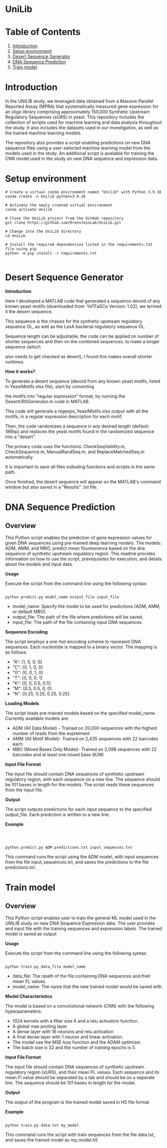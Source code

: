 # UniLib

# Table of Contents
1. [Introduction](#introduction)
2. [Setup environment](#setup-environment)
3. [Desert Sequence Generator](#desert-sequence-generator)
4. [DNA Sequence Prediction](#dna-sequence-prediction)
5. [Train model](#train-model)

# Introduction

In the UNILIB study, we leveraged data obtained from a Massive Parallel Reported Assay (MPRA) that systematically measured gene expression for an oligo library comprising approximately 150,000 Synthetic Upstream Regulatory Sequences (sURS) in yeast. This repository includes the collection of scripts used for machine learning and data analysis throughout the study. It also includes the datasets used in our investigation, as well as the trained machine learning models.

The repository also provides a script enabling predictions on new DNA sequence files using a user-selected machine learning model from the models used in the study. An additional script is available for training the CNN model used in the study on new DNA sequence and expression data.

# Setup environment


```
# Create a virtual conda environment named "Unilib" with Python 3.9.16
conda create -n Unilib python=3.9.16

# Activate the newly created virtual environment
conda activate Unilib

# Clone the UniLib project from the GitHub repository
git clone https://github.com/OrensteinLab/UniLib.git

# Change into the UniLib directory
cd UniLib

# Install the required dependencies listed in the requirements.txt file using pip
python -m pip install -r requirements.txt


```

  
# Desert Sequence Generator

**Introduction** 

Here I developed a MATLAB code that generated a sequence devoid of any known yeast motifs (downloaded from: YeTFaSCo Version: 1.02), we termed it the desert sequence.

This sequence is the chassis for the synthetic upstream regulatory sequence OL, as well as the LexA bacterial regulatory sequence OL.

Sequence length can be adjustable, the code can be applied on number of shorter sequences and then on the combined sequences, to make a longer sequence (which 

also needs to get checked as desert), I found this makes overall shorter runtimes.


**How it works?**

To generate a desert sequence (devoid from any known yeast motifs, listed in YeastMotifs.xlsx file), start by converting 

the motifs into "regular expression" format, by running the DesertURSGenerator.m code in MATLAB.

This code will generate a regexps_YeastMotifs.xlsx output with all the motifs, in a regular expression description for each motif.

Then, the code randomizes a sequence in any desired length (default: 186bp) and replaces the yeast motifs found in the randomized sequence into a "desert".

The primary code uses the functions: CheckSeqValidity.m, CheckSequence.m, ManualRandSeq.m, and ReplaceMatchedSeq.m automatically.

It is important to save all files indluding functions and scripts in the same path.
 
Once finished, the desert sequence will appear on the MATLAB's command window but also saved in a "Results" .txt file.


# DNA Sequence Prediction

## Overview ##


This Python script enables the prediction of  gene expression values for given DNA sequences using pre-trained deep learning models. The models: ADM, AMM, and MBO, predict mean flourescence based on the dna sequence of synthetic upstream regulatory region. This readme provides information on how to use the script, prerequisites for execution, and details about the models and input data.

**Usage**

Execute the script from the command line using the following syntax:<br>

```

python predict.py model_name output_file input_file

```

* model_name: Specify the model to be used for predictions (ADM, AMM, or default MBO).<br>
* output_file: The path of the file where predictions will be saved.<br>
* input_file: The path of the file containing input DNA sequences.<br>


**Sequence Encoding**
  

The script employs a one-hot encoding scheme to represent DNA sequences. Each nucleotide is mapped to a binary vector. The mapping is as follows:
<br>

* "A": [1, 0, 0, 0]<br>
* "C": [0, 1, 0, 0]<br>
* "G": [0, 0, 1, 0]<br>
* "T": [0, 0, 0, 1]<br>
* "K": [0, 0, 0.5, 0.5]<br>
* "M": [0.5, 0.5, 0, 0]<br>
* "N": [0.25, 0.25, 0.25, 0.25]<br>


**Loading Models**

The script loads pre-trained models based on the specified model_name. Currently available models are:

* ADM (All Data Model) - Trained on 20,000 sequences with the highest number of reads from the expreiment<br>
* AMM (All Motif Model)- Trained on 2,435 sequences with 22 barcodes each <br>
* MBO (Mixed Bases Only Model)- Trained on 2,098 sequences with 22 barcodes and at least one mixed base (K/M) <br>


**Input File Format**


The input file should contain DNA sequences of synthetic upstream regulatory region, with each sequence on a new line. The sequence should be 101 bases in length for the models. The script reads these sequences from the input file.


**Output**

The script outputs predictions for each input sequence to the specified output_file. Each prediction is written to a new line.

**Example**

<br>


```

python predict.py ADM predictions.txt input_sequences.txt

```

This command runs the script using the ADM model, with input sequences from the file input_sequences.txt, and saves the predictions to the file predictions.txt.

# Train model

## Overview ##

This Python script enables user to train the general ML model used in the UNILIB study on new DNA Sequence Expression data. The user provides and input file with the training sequences and expression labels. The trained model is saved as output


**Usage**


Execute the script from the command line using the following syntax:<br>

```

python train.py data_file model_name

```

* data_file: The npath of the file containing DNA sequences and their mean FL values.<br>
* model_name: The name that the new trained model would be saved with


**Model Characteristics**

The model is based on a convolutional network (CNN) with the following hyperparameters:

* 1024 kernels with a filter size 6 and a relu activation function.
* A global max pooling layer
* A dense layer with 16 neurons and relu activation
* A final dense layer with 1 neuron and linear activation.
* The model use the MSE loss function and the ADAM optimizer.
* The batch size is 32 and the number of training epochs is 5.


**Input File Format**

The input file should contain DNA sequences of synthetic upstream regulatory region (sURS), and their mean FL values. Each sequence and its mean Fl value should be separated by a tab and should be on a separate line. The sequence should be 101 bases in length for the model. 

**Output**

The output of the program is the trained model saved in H5 file format

**Example**


```

python train.py data.txt my_model

```

This command runs the script with train sequences from the file data.txt, and saves the trained model as my_model.h5



  
